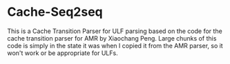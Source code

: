 # Cache-Seq2seq

This is a Cache Transition Parser for ULF parsing based on the code for the cache transition parser for AMR by Xiaochang Peng.
Large chunks of this code is simply in the state it was when I copied it from the AMR parser, so it won't work or be appropriate
for ULFs.
